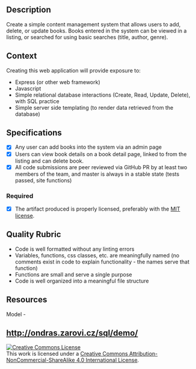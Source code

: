 ## Description

Create a simple content management system that allows users to add, delete, or update books.  Books entered in the system can be viewed in a listing, or searched for using basic searches (title, author, genre).
## Context

Creating this web application will provide exposure to:
- Express (or other web framework)
- Javascript
- Simple relational database interactions (Create, Read, Update, Delete), with SQL practice
- Simple server side templating (to render data retrieved from the database)


## Specifications
- [X] Any user can add books into the system via an admin page
- [X] Users can view book details on a book detail page, linked to from the listing and can delete book.
- [X] All code submissions are peer reviewed via GitHub PR by at least two members of the team, and master is always in a stable state (tests passed, site functions)

### Required
- [X] The artifact produced is properly licensed, preferably with the [MIT license](https://opensource.org/licenses/MIT).

## Quality Rubric
- Code is well formatted without any linting errors
- Variables, functions, css classes, etc. are meaningfully named (no comments exist in code to explain functionality - the names serve that function)
- Functions are small and serve a single purpose
- Code is well organized into a meaningful file structure



## Resources

Model -
## http://ondras.zarovi.cz/sql/demo/

<!-- LICENSE -->

<a rel="license" href="http://creativecommons.org/licenses/by-nc-sa/4.0/"><img alt="Creative Commons License" style="border-width:0" src="https://i.creativecommons.org/l/by-nc-sa/4.0/80x15.png" /></a>
<br />This work is licensed under a <a rel="license" href="http://creativecommons.org/licenses/by-nc-sa/4.0/">Creative Commons Attribution-NonCommercial-ShareAlike 4.0 International License</a>.
